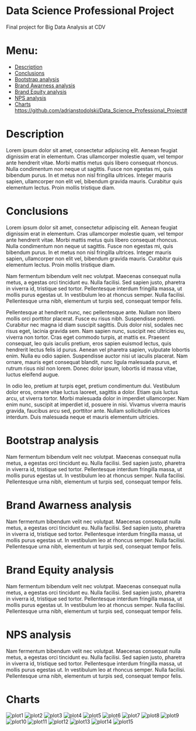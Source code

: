 # Data Science Professional Project
Final project for Big Data Analysis at CDV


# Menu:
* [Description](https://github.com/adrianstodolski/Data_Science_Professional_Project#description)
* [Conclusions](https://github.com/adrianstodolski/Data_Science_Professional_Project#conclusions)
* [Bootstrap analysis](https://github.com/adrianstodolski/Data_Science_Professional_Project#bootstrap)
* [Brand Awarness analysis](https://github.com/adrianstodolski/Data_Science_Professional_Project#awarness)
* [Brand Equity analysis](https://github.com/adrianstodolski/Data_Science_Professional_Project#equity)
* [NPS analysis](https://github.com/adrianstodolski/Data_Science_Professional_Project#NPS)
* [Charts](https://github.com/adrianstodolski/Data_Science_Professional_Project#charts)
https://github.com/adrianstodolski/Data_Science_Professional_Project#

# Description
Lorem ipsum dolor sit amet, consectetur adipiscing elit. Aenean feugiat dignissim erat in elementum. Cras ullamcorper molestie quam, vel tempor ante hendrerit vitae. Morbi mattis metus quis libero consequat rhoncus. Nulla condimentum non neque ut sagittis. Fusce non egestas mi, quis bibendum purus. In et metus non nisl fringilla ultrices. Integer mauris sapien, ullamcorper non elit vel, bibendum gravida mauris. Curabitur quis elementum lectus. Proin mollis tristique diam.

# Conclusions
Lorem ipsum dolor sit amet, consectetur adipiscing elit. Aenean feugiat dignissim erat in elementum. Cras ullamcorper molestie quam, vel tempor ante hendrerit vitae. Morbi mattis metus quis libero consequat rhoncus. Nulla condimentum non neque ut sagittis. Fusce non egestas mi, quis bibendum purus. In et metus non nisl fringilla ultrices. Integer mauris sapien, ullamcorper non elit vel, bibendum gravida mauris. Curabitur quis elementum lectus. Proin mollis tristique diam.

Nam fermentum bibendum velit nec volutpat. Maecenas consequat nulla metus, a egestas orci tincidunt eu. Nulla facilisi. Sed sapien justo, pharetra in viverra id, tristique sed tortor. Pellentesque interdum fringilla massa, ut mollis purus egestas ut. In vestibulum leo at rhoncus semper. Nulla facilisi. Pellentesque urna nibh, elementum ut turpis sed, consequat tempor felis.

Pellentesque at hendrerit nunc, nec pellentesque ante. Nullam non libero mollis orci porttitor placerat. Fusce eu risus nibh. Suspendisse potenti. Curabitur nec magna id diam suscipit sagittis. Duis dolor nisl, sodales nec risus eget, lacinia gravida sem. Nam sapien nunc, suscipit nec ultricies eu, viverra non tortor. Cras eget commodo turpis, at mattis ex. Praesent consequat, leo quis iaculis pretium, eros sapien euismod lectus, quis hendrerit lectus felis id purus. Aenean vel pharetra sapien, vulputate lobortis enim. Nulla eu odio sapien. Suspendisse auctor nisi ut iaculis placerat. Nam ornare, mauris eget consequat blandit, nunc ligula malesuada purus, et rutrum risus nisl non lorem. Donec dolor ipsum, lobortis id massa vitae, luctus eleifend augue.

In odio leo, pretium at turpis eget, pretium condimentum dui. Vestibulum dolor eros, ornare vitae luctus laoreet, sagittis a dolor. Etiam quis luctus arcu, ut viverra tortor. Morbi malesuada dolor in imperdiet ullamcorper. Nam enim nunc, suscipit at imperdiet id, posuere in nisi. Vivamus viverra mauris gravida, faucibus arcu sed, porttitor ante. Nullam sollicitudin ultrices interdum. Duis malesuada neque et mauris elementum ultricies.

# Bootstrap analysis
Nam fermentum bibendum velit nec volutpat. Maecenas consequat nulla metus, a egestas orci tincidunt eu. Nulla facilisi. Sed sapien justo, pharetra in viverra id, tristique sed tortor. Pellentesque interdum fringilla massa, ut mollis purus egestas ut. In vestibulum leo at rhoncus semper. Nulla facilisi. Pellentesque urna nibh, elementum ut turpis sed, consequat tempor felis.

# Brand Awarness analysis
Nam fermentum bibendum velit nec volutpat. Maecenas consequat nulla metus, a egestas orci tincidunt eu. Nulla facilisi. Sed sapien justo, pharetra in viverra id, tristique sed tortor. Pellentesque interdum fringilla massa, ut mollis purus egestas ut. In vestibulum leo at rhoncus semper. Nulla facilisi. Pellentesque urna nibh, elementum ut turpis sed, consequat tempor felis.

# Brand Equity analysis
Nam fermentum bibendum velit nec volutpat. Maecenas consequat nulla metus, a egestas orci tincidunt eu. Nulla facilisi. Sed sapien justo, pharetra in viverra id, tristique sed tortor. Pellentesque interdum fringilla massa, ut mollis purus egestas ut. In vestibulum leo at rhoncus semper. Nulla facilisi. Pellentesque urna nibh, elementum ut turpis sed, consequat tempor felis.

# NPS analysis
Nam fermentum bibendum velit nec volutpat. Maecenas consequat nulla metus, a egestas orci tincidunt eu. Nulla facilisi. Sed sapien justo, pharetra in viverra id, tristique sed tortor. Pellentesque interdum fringilla massa, ut mollis purus egestas ut. In vestibulum leo at rhoncus semper. Nulla facilisi. Pellentesque urna nibh, elementum ut turpis sed, consequat tempor felis.

# Charts
![plot1](https://github.com/adrianstodolski/Data_Science_Professional_Project/blob/main/Plots/1_88_L31Qze8nlYp8Cp71SJg.png?raw=true)
![plot2](https://github.com/adrianstodolski/EData_Science_Professional_Project/blob/main/Plots/1_8qrLPtAI9saWAmob-VjOQg.png?raw=true)
![plot3](https://github.com/adrianstodolski/Data_Science_Professional_Project/blob/main/Plots/1_AmgThvZGz6j018YkfNc-kA.png?raw=true)
![plot4](https://github.com/adrianstodolski/EData_Science_Professional_Project/blob/main/Plots/1_HqAVGsvbS0uauLD1DVH81w.png?raw=true)
![plot5](https://github.com/adrianstodolski/Data_Science_Professional_Project/blob/main/Plots/1_RnJnBtrC7xjDeiz3LVWJ0g.png?raw=true)
![plot6](https://github.com/adrianstodolski/Data_Science_Professional_Project/blob/main/Plots/1_T-evvVGwPfKzbXLqQ50eIQ.png?raw=true)
![plot7](https://github.com/adrianstodolski/Data_Science_Professional_Project/blob/main/Plots/1_TzzS9vHTDzuzRxk_iNKGCA.png?raw=true)
![plot8](https://github.com/adrianstodolski/Data_Science_Professional_Project/blob/main/Plots/1_Vl9ewMxUicL6uUtHei7JxQ.png?raw=true)
![plot9](https://github.com/adrianstodolski/Data_Science_Professional_Project/blob/main/Plots/1__eyTgUj0ulLmTPV7fEAd9w.png?raw=true)
![plot10](https://github.com/adrianstodolski/Data_Science_Professional_Project/blob/main/Plots/1_aydII4fQf506tkbZLTStVw.png?raw=true)
![plot11](https://github.com/adrianstodolski/EData_Science_Professional_Project/blob/main/Plots/1_bINvc-6sywnW0vKYAge9bA.png?raw=true)
![plot12](https://github.com/adrianstodolski/Data_Science_Professional_Project/blob/main/Plots/1_88_L31Qze8nlYp8Cp71SJg.png?raw=true)
![plot13](https://github.com/adrianstodolski/EData_Science_Professional_Project/blob/main/Plots/1_i4w8c4S1gf26Z1FtT_d0SQ.png?raw=true)
![plot14](https://github.com/adrianstodolski/Data_Science_Professional_Project/blob/main/Plots/1_jR5wH0X9c799Koo0UzpQ1g.png?raw=true)
![plot15](https://github.com/adrianstodolski/Data_Science_Professional_Project/blob/main/Plots/1_oH9rn21u4SnaQXLoFdyetw.png?raw=true)
